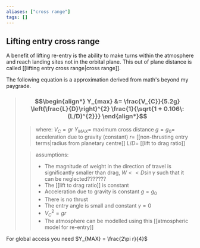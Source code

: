 ```yaml
---
aliases: ["cross range"]
tags: []
---
```


## Lifting entry cross range

A benefit of lifting re-entry is the ability to make turns within the atmosphere and reach landing sites not in the orbital plane. This out of plane distance is called [[lifting entry cross range|cross range]].

The following equation is a approximation derived from math's beyond my paygrade.
 
> ### $$\begin{align*} Y_{max} &= \frac{V_{C}}{5.2g} \left(\frac{L}{D}\right)^{2} \frac{1}{\sqrt{1 + 0.106\: (L/D)^{2}}} \end{align*}$$
>> where: 
>> $V_{C}=gr$ 
>> $Y_{MAX}=$ maximum cross distance
>> $g=g_{0}=$ acceleration due to gravity (constant)
>> $r=$ [[non-thrusting entry terms|radius from planetary centre]]
>> $L/D=$ [[lift to drag ratio]]
>> 
>> 
>
>> assumptions:
>> - The magnitude of weight in the direction of travel is significantly smaller than drag, $W<<D\sin\gamma$ such that it can be neglected???????
>> - The [[lift to drag ratio]] is constant
>> - Acceleration due to gravity is constant $g=g_{0}$
>> - There is no thrust
>> - The entry angle is small and constant $\gamma=0$
>> - $V_{C}^{2}=gr$
>> - The atmosphere can be modelled using this [[atmospheric model for re-entry]]

For global access you need $Y_{MAX} = \frac{2\pi r}{4}$




